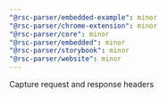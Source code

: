```yaml
---
"@rsc-parser/embedded-example": minor
"@rsc-parser/chrome-extension": minor
"@rsc-parser/core": minor
"@rsc-parser/embedded": minor
"@rsc-parser/storybook": minor
"@rsc-parser/website": minor
---
```


Capture request and response headers
